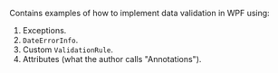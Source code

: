 Contains examples of how to implement data validation in WPF using:
1. Exceptions.
2. `DateErrorInfo`.
3. Custom `ValidationRule`.
4. Attributes (what the author calls "Annotations").
